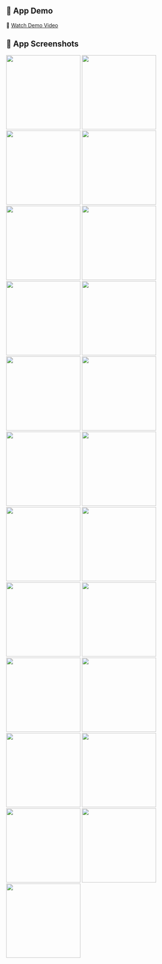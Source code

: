 
## 📱 App Demo

🎥 [Watch Demo Video](screenshots/Demo.mp4)

## 📱 App Screenshots

<p float="left">
  <img src="screenshots/screen1.png" width="200"/>
  <img src="screenshots/screen2.png" width="200"/>
  <img src="screenshots/screen3.png" width="200"/>
  <img src="screenshots/screen4.png" width="200"/>
  <img src="screenshots/screen5.png" width="200"/>
  <img src="screenshots/screen6.png" width="200"/>
  <img src="screenshots/screen7.png" width="200"/>
  <img src="screenshots/screen8.png" width="200"/>
  <img src="screenshots/screen9.png" width="200"/>
  <img src="screenshots/screen10.png" width="200"/>
  <img src="screenshots/screen11.png" width="200"/>
  <img src="screenshots/screen12.png" width="200"/>
  <img src="screenshots/screen13.png" width="200"/>
  <img src="screenshots/screen14.png" width="200"/>
  <img src="screenshots/screen15.png" width="200"/>
  <img src="screenshots/screen16.png" width="200"/>
  <img src="screenshots/screen17.png" width="200"/>
  <img src="screenshots/screen18.png" width="200"/>
  <img src="screenshots/screen19.png" width="200"/>
  <img src="screenshots/screen20.png" width="200"/>
  <img src="screenshots/screen21.png" width="200"/>
  <img src="screenshots/screen22.png" width="200"/>
  <img src="screenshots/screen23.png" width="200"/>
</p>

